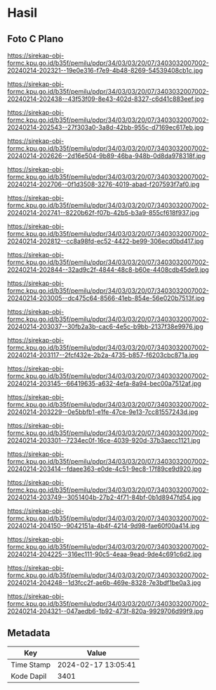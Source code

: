 # Hasil

## Foto C Plano

https://sirekap-obj-formc.kpu.go.id/b35f/pemilu/pdpr/34/03/03/20/07/3403032007002-20240214-202321--19e0e316-f7e9-4b48-8269-54539408cb1c.jpg

https://sirekap-obj-formc.kpu.go.id/b35f/pemilu/pdpr/34/03/03/20/07/3403032007002-20240214-202438--43f53f09-8e43-402d-8327-c6d41c883eef.jpg

https://sirekap-obj-formc.kpu.go.id/b35f/pemilu/pdpr/34/03/03/20/07/3403032007002-20240214-202543--27f303a0-3a8d-42bb-955c-d7169ec617eb.jpg

https://sirekap-obj-formc.kpu.go.id/b35f/pemilu/pdpr/34/03/03/20/07/3403032007002-20240214-202626--2d16e504-9b89-46ba-948b-0d8da978318f.jpg

https://sirekap-obj-formc.kpu.go.id/b35f/pemilu/pdpr/34/03/03/20/07/3403032007002-20240214-202706--0f1d3508-3276-4019-abad-f207593f7af0.jpg

https://sirekap-obj-formc.kpu.go.id/b35f/pemilu/pdpr/34/03/03/20/07/3403032007002-20240214-202741--8220b62f-f07b-42b5-b3a9-855cf618f937.jpg

https://sirekap-obj-formc.kpu.go.id/b35f/pemilu/pdpr/34/03/03/20/07/3403032007002-20240214-202812--cc8a98fd-ec52-4422-be99-306ecd0bd417.jpg

https://sirekap-obj-formc.kpu.go.id/b35f/pemilu/pdpr/34/03/03/20/07/3403032007002-20240214-202844--32ad9c2f-4844-48c8-b60e-4408cdb45de9.jpg

https://sirekap-obj-formc.kpu.go.id/b35f/pemilu/pdpr/34/03/03/20/07/3403032007002-20240214-203005--dc475c64-8566-41eb-854e-56e020b7513f.jpg

https://sirekap-obj-formc.kpu.go.id/b35f/pemilu/pdpr/34/03/03/20/07/3403032007002-20240214-203037--30fb2a3b-cac6-4e5c-b9bb-2137f38e9976.jpg

https://sirekap-obj-formc.kpu.go.id/b35f/pemilu/pdpr/34/03/03/20/07/3403032007002-20240214-203117--2fcf432e-2b2a-4735-b857-f6203cbc871a.jpg

https://sirekap-obj-formc.kpu.go.id/b35f/pemilu/pdpr/34/03/03/20/07/3403032007002-20240214-203145--66419635-a632-4efa-8a94-bec00a7512af.jpg

https://sirekap-obj-formc.kpu.go.id/b35f/pemilu/pdpr/34/03/03/20/07/3403032007002-20240214-203229--0e5bbfb1-e1fe-47ce-9e13-7cc81557243d.jpg

https://sirekap-obj-formc.kpu.go.id/b35f/pemilu/pdpr/34/03/03/20/07/3403032007002-20240214-203301--7234ec0f-16ce-4039-920d-37b3aecc1121.jpg

https://sirekap-obj-formc.kpu.go.id/b35f/pemilu/pdpr/34/03/03/20/07/3403032007002-20240214-203414--fdaee363-e0de-4c51-9ec8-17f89ce9d920.jpg

https://sirekap-obj-formc.kpu.go.id/b35f/pemilu/pdpr/34/03/03/20/07/3403032007002-20240214-203749--3051404b-27b2-4f71-84bf-0b1d8947fd54.jpg

https://sirekap-obj-formc.kpu.go.id/b35f/pemilu/pdpr/34/03/03/20/07/3403032007002-20240214-204150--9042151a-4b4f-4214-9d98-fae60f00a414.jpg

https://sirekap-obj-formc.kpu.go.id/b35f/pemilu/pdpr/34/03/03/20/07/3403032007002-20240214-204225--316ec111-90c5-4eaa-9ead-9de4c691c6d2.jpg

https://sirekap-obj-formc.kpu.go.id/b35f/pemilu/pdpr/34/03/03/20/07/3403032007002-20240214-204248--1d3fcc2f-ae6b-469e-8328-7e3bdf1be0a3.jpg

https://sirekap-obj-formc.kpu.go.id/b35f/pemilu/pdpr/34/03/03/20/07/3403032007002-20240214-204321--047aedb6-1b92-473f-820a-9929706d99f9.jpg


## Metadata

| Key        | Value               |
| ---------- | ------------------- |
| Time Stamp | 2024-02-17 13:05:41 |
| Kode Dapil | 3401                |



